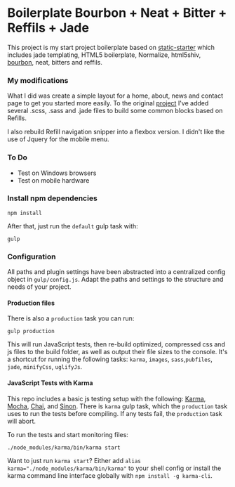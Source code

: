
Boilerplate Bourbon + Neat + Bitter + Reffils + Jade
============

This project is my start project boilerplate based on [static-starter](https://github.com/crisberrios/static-starter/) which includes jade templating, HTML5 boilerplate, Normalize, html5shiv, [bourbon](http://www.bourbon.io), neat, bitters and reffils.

### My modifications

What I did was create a simple layout for a home, about, news and contact page to get you started more easily. To the original [project](https://github.com/crisberrios/static-starter/) I've added several .scss, .sass and .jade files to build some common blocks based on Refills.

I also rebuild Refill navigation snipper into a flexbox version. I didn't like the use of Jquery for the mobile menu. 

### To Do
 - Test on Windows browsers
 - Test on mobile hardware

### Install npm dependencies
```
npm install
```

After that, just run the `default` gulp task with:
```
gulp
```

### Configuration
All paths and plugin settings have been abstracted into a centralized config object in `gulp/config.js`. Adapt the paths and settings to the structure and needs of your project.


#### Production files

There is also a `production` task you can run: 
```
gulp production
```
This will run JavaScript tests, then re-build optimized, compressed css and js files to the build folder, as well as output their file sizes to the console. It's a shortcut for running the following tasks: `karma`, `images`, `sass`,`pubfiles`, `jade`, `minifyCss`, `uglifyJs`.

#### JavaScript Tests with Karma
This repo includes a basic js testing setup with the following: [Karma](http://karma-runner.github.io/0.12/index.html), [Mocha](http://mochajs.org/), [Chai](http://chaijs.com/), and [Sinon](http://sinonjs.org/). There is `karma` gulp task, which the `production` task uses to run the tests before compiling. If any tests fail, the `production` task will abort.

To run the tests and start monitoring files:
```
./node_modules/karma/bin/karma start
```

Want to just run `karma start`? Either add `alias karma="./node_modules/karma/bin/karma"` to your shell config or install the karma command line interface globally with `npm install -g karma-cli`.

